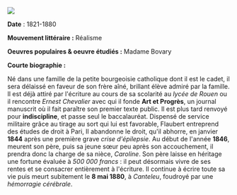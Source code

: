 ![](https://cdn.radiofrance.fr/s3/cruiser-production/2017/08/881dcbc3-ce98-4899-9d61-6c92d79080d0/838_738_054_cor14107.jpg)

**Date** : 1821-1880

**Mouvement littéraire :** Réalisme
 
**Oeuvres populaires & oeuvre étudiés :** 
 Madame Bovary

 
**Courte biographie :**

Né dans une famille de la petite bourgeoisie catholique dont il est le cadet, il sera délaissé en faveur de son frère aîné, brillant élève admiré par la famille.
Il est déjà attiré par l'écriture au cours de sa scolarité au *lycée de Rouen* ou il rencontre *Ernest Chevalier* avec qui il fonde **Art et Progrès**, un journal manuscrit où il fait paraître son premier texte public. Il est plus tard renvoyé pour **indiscipline**, et passe seul le baccalauréat.
Dispensé de service militaire grâce au tirage au sort qui lui est favorable, Flaubert entreprend des études de droit à Pari, Il abandonne le droit, qu'il abhorre, en janvier **1844** après une première grave _crise d'épilepsie_.
Au début de l'année **1846**, meurent son père, puis sa jeune sœur peu après son accouchement, il prendra donc la charge de sa nièce, *Caroline*. Son père laisse en héritage une fortune évaluée à *500 000 francs* : il peut désormais vivre de ses rentes et se consacrer entièrement à l'écriture.
Il continue à écrire toute sa vie puis meurt subitement le **8 mai 1880**, à *Canteleu*, foudroyé par une *hémorragie cérébrale*.